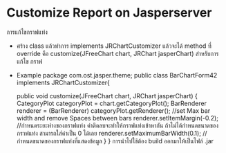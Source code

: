 # Customize Report on Jasperserver
การแก้ไขกราฟแท่ง
- ศร้าง class แล้วทำการ implements JRChartCustomizer  แล้วจะได้ method ที่ override คือ customize(JFreeChart chart, JRChart jasperChart) สำหรับการแก้ไข กราฟ

- Example
package com.ost.jasper.theme;
public class BarChartForm42 implements JRChartCustomizer{

	public void customize(JFreeChart chart, JRChart jasperChart) {
		CategoryPlot categoryPlot = chart.getCategoryPlot();
        BarRenderer renderer = (BarRenderer) categoryPlot.getRenderer();
        //set Max bar width and remove Spaces between bars
        renderer.setItemMargin(-0.2); //กำหนดระยะห่างของกราฟแท่ง ค่าติดลบจะทำให้กราฟแท่งเข้าหากัน ถ้าไม่ได้กำหนดขนาดของกราฟแท่ง สามารถใส่ค่าเป็น 0 ได้เลย
        renderer.setMaximumBarWidth(0.1); // กำหนดขนาดของกราฟแท่งที่แสดงข้อมูล
	}
}
การนำไปใช้ต้อง build ออกมาให้เป็นไฟล์  .jar 
